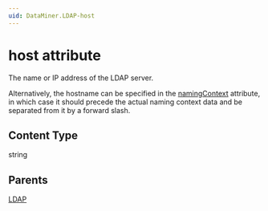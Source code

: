```yaml
---
uid: DataMiner.LDAP-host
---
```


# host attribute

The name or IP address of the LDAP server.

Alternatively, the hostname can be specified in the [namingContext](xref:DataMiner.LDAP-namingContext) attribute, in which case it should precede the actual naming context data and be separated from it by a forward slash.

## Content Type

string

## Parents

[LDAP](xref:DataMiner.LDAP)

